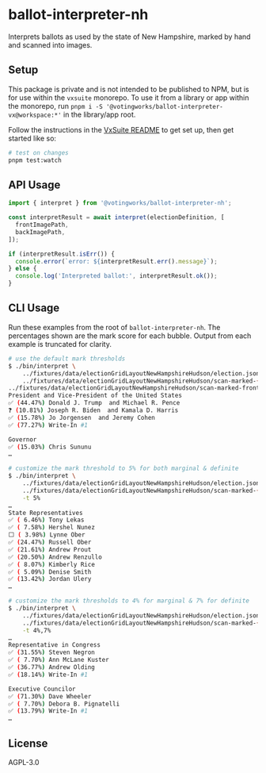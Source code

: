 # ballot-interpreter-nh

Interprets ballots as used by the state of New Hampshire, marked by hand and
scanned into images.

## Setup

This package is private and is not intended to be published to NPM, but is for
use within the `vxsuite` monorepo. To use it from a library or app within the
monorepo, run `pnpm i -S '@votingworks/ballot-interpreter-vx@workspace:*'` in
the library/app root.

Follow the instructions in the [VxSuite README](../../README.md) to get set up,
then get started like so:

```sh
# test on changes
pnpm test:watch
```

## API Usage

```ts
import { interpret } from '@votingworks/ballot-interpreter-nh';

const interpretResult = await interpret(electionDefinition, [
  frontImagePath,
  backImagePath,
]);

if (interpretResult.isErr()) {
  console.error(`error: ${interpretResult.err().message}`);
} else {
  console.log('Interpreted ballot:', interpretResult.ok());
}
```

## CLI Usage

Run these examples from the root of `ballot-interpreter-nh`. The percentages
shown are the mark score for each bubble. Output from each example is truncated
for clarity.

```sh
# use the default mark thresholds
$ ./bin/interpret \
    ../fixtures/data/electionGridLayoutNewHampshireHudson/election.json \
    ../fixtures/data/electionGridLayoutNewHampshireHudson/scan-marked-{front,back}.jpeg
../fixtures/data/electionGridLayoutNewHampshireHudson/scan-marked-front.jpeg:
President and Vice-President of the United States
✅ (44.47%) Donald J. Trump  and Michael R. Pence
❓ (10.81%) Joseph R. Biden  and Kamala D. Harris
✅ (15.78%) Jo Jorgensen  and Jeremy Cohen
✅ (77.27%) Write-In #1

Governor
✅ (15.03%) Chris Sununu
…

# customize the mark threshold to 5% for both marginal & definite
$ ./bin/interpret \
    ../fixtures/data/electionGridLayoutNewHampshireHudson/election.json \
    ../fixtures/data/electionGridLayoutNewHampshireHudson/scan-marked-{front,back}.jpeg \
    -t 5%
…
State Representatives
✅ ( 6.46%) Tony Lekas
✅ ( 7.58%) Hershel Nunez
⬜️ ( 3.98%) Lynne Ober
✅ (24.47%) Russell Ober
✅ (21.61%) Andrew Prout
✅ (20.50%) Andrew Renzullo
✅ ( 8.07%) Kimberly Rice
✅ ( 5.09%) Denise Smith
✅ (13.42%) Jordan Ulery
…

# customize the mark thresholds to 4% for marginal & 7% for definite
$ ./bin/interpret \
    ../fixtures/data/electionGridLayoutNewHampshireHudson/election.json \
    ../fixtures/data/electionGridLayoutNewHampshireHudson/scan-marked-{front,back}.jpeg \
    -t 4%,7%
…
Representative in Congress
✅ (31.55%) Steven Negron
✅ ( 7.70%) Ann McLane Kuster
✅ (36.77%) Andrew Olding
✅ (18.14%) Write-In #1

Executive Councilor
✅ (71.30%) Dave Wheeler
✅ ( 7.70%) Debora B. Pignatelli
✅ (13.79%) Write-In #1
…
```

## License

AGPL-3.0
